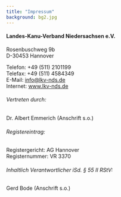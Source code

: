 ```yaml
---
title: "Impressum"
background: bg2.jpg
---
```


#### Landes-Kanu-Verband Niedersachsen e.V.
Rosenbuschweg 9b  
D-30453 Hannover


Telefon: +49 (511) 2101199  
Telefax: +49 (511) 4584349  
E-Mail: info@lkv-nds.de  
Internet: www.lkv-nds.de

###### Vertreten durch:  
Dr. Albert Emmerich (Anschrift s.o.)
###### Registereintrag:
Registergericht: AG Hannover  
Registernummer: VR 3370
###### Inhaltlich Verantwortlicher iSd. § 55 II RStV:    
Gerd Bode (Anschrift s.o.)

